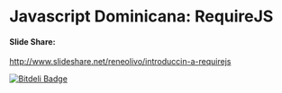 Javascript Dominicana: RequireJS
======================

#### Slide Share:
http://www.slideshare.net/reneolivo/introduccin-a-requirejs


[![Bitdeli Badge](https://d2weczhvl823v0.cloudfront.net/reneolivo/presentacion-requirejs/trend.png)](https://bitdeli.com/free "Bitdeli Badge")

